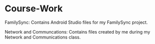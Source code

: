 # Course-Work

FamilySync: Contains Android Studio files for my FamilySync project.

Network and Communcations: Contains files created by me during my Network and Communications class.
